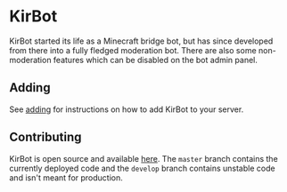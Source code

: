 # KirBot

KirBot started its life as a Minecraft bridge bot, but has since developed from there into a fully fledged moderation bot. There are also some non-moderation features which can be disabled on the bot admin panel.

## Adding

See [adding](adding.md) for instructions on how to add KirBot to your server.

## Contributing
KirBot is open source and available [here](https://github.com/mrkirby153/KirBot). The `master` branch contains the currently deployed code and the `develop` branch contains unstable code and isn't meant for production.